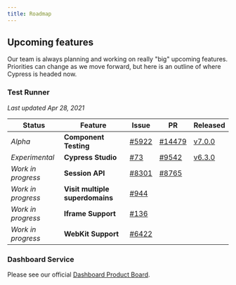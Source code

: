```yaml
---
title: Roadmap
---
```


## Upcoming features

Our team is always planning and working on really "big" upcoming features. Priorities can change as we move forward, but here is an outline of where Cypress is headed now.

### Test Runner

_Last updated Apr 28, 2021_

| Status             | Feature                         | Issue                                                      | PR                                                         | Released                                     |
| ------------------ | ------------------------------- | ---------------------------------------------------------- | ---------------------------------------------------------- | -------------------------------------------- |
| _Alpha_            | **Component Testing**           | [#5922](https://github.com/cypress-io/cypress/issues/5922) | [#14479](https://github.com/cypress-io/cypress/pull/14479) | [v7.0.0](/guides/references/changelog#7-0-0) |
| _Experimental_     | **Cypress Studio**              | [#73](https://github.com/cypress-io/cypress/issues/73)     | [#9542](https://github.com/cypress-io/cypress/pull/9542)   | [v6.3.0](/guides/references/changelog#6-3-0) |
| _Work in progress_ | **Session API**                 | [#8301](https://github.com/cypress-io/cypress/issues/8301) | [#8765](https://github.com/cypress-io/cypress/pull/8765)   |
| _Work in progress_ | **Visit multiple superdomains** | [#944](https://github.com/cypress-io/cypress/issues/944)   |                                                            |
| _Work in progress_ | **Iframe Support**              | [#136](https://github.com/cypress-io/cypress/issues/136)   |                                                            |
| _Work in progress_ | **WebKit Support**              | [#6422](https://github.com/cypress-io/cypress/issues/6422) |                                                            |

### Dashboard Service

Please see our official [Dashboard Product Board](https://portal.productboard.com/cypress-io/1-cypress-dashboard).
